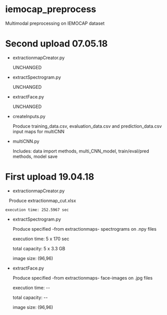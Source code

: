 # iemocap_preprocess
Multimodal preprocessing on IEMOCAP dataset

# Second upload 07.05.18

- extractionmapCreator.py

    UNCHANGED
    
- extractSpectrogram.py

    UNCHANGED
  
- extractFace.py

    UNCHANGED
    
- createInputs.py
    
    Produce training_data.csv, evaluation_data.csv and prediction_data.csv
    input maps for multiCNN
    
- multiCNN.py

    Includes: data import methods, multi_CNN_model, train/eval/pred methods, model save

# First upload 19.04.18

- extractionmapCreator.py 
    
    Produce extractionmap_cut.xlsx 
    
    execution time: 252.5967 sec
    
- extractSpectrogram.py

    Produce specified -from extractionmaps- spectrograms on .npy files
    
    execution time: 5 x 170 sec
    
    total capacity: 5 x 3.3 GB
    
    image size:     (96,96)
    
 - extractFace.py
 
    Produce specified -from extractionmaps- face-images on .jpg files
    
    execution time: --
    
    total capacity: --
    
    image size:     (96,96)
